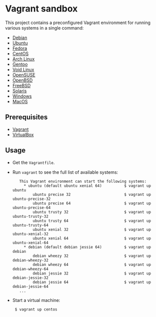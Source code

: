 Vagrant sandbox
==========

This project contains a preconfigured Vagrant environment for running various systems in a single command:

 * [Debian](https://www.debian.org)
 * [Ubuntu](https://www.ubuntu.com)
 * [Fedora](https://getfedora.org)
 * [CentOS](https://www.centos.org)
 * [Arch Linux](https://www.archlinux.org)
 * [Gentoo](https://www.gentoo.org)
 * [Void Linux](http://www.voidlinux.eu)
 * [OpenSUSE](https://www.opensuse.org)
 * [OpenBSD](https://www.openbsd.org)
 * [FreeBSD](https://www.freebsd.org)
 * [Solaris](http://www.oracle.com/solaris)
 * [Windows](https://www.microsoft.com/windows)
 * [MacOS](http://www.apple.com/macos)
 
 Prerequisites
 ----------------
 
  * [Vagrant](https://www.vagrantup.com)
  * [VirtualBox](https://www.virtualbox.org)
  
  Usage
  -------
  
   * Get the `Vagrantfile`.
   * Run `vagrant` to see the full list of available systems:

            This Vagrant environment can start the following systems:
              * ubuntu (default ubuntu xenial 64)          $ vagrant up ubuntu
                  ubuntu precise 32                        $ vagrant up ubuntu-precise-32
                  ubuntu precise 64                        $ vagrant up ubuntu-precise-64
                  ubuntu trusty 32                         $ vagrant up ubuntu-trusty-32
                  ubuntu trusty 64                         $ vagrant up ubuntu-trusty-64
                  ubuntu xenial 32                         $ vagrant up ubuntu-xenial-32
                  ubuntu xenial 64                         $ vagrant up ubuntu-xenial-64
              * debian (default debian jessie 64)          $ vagrant up debian
                  debian wheezy 32                         $ vagrant up debian-wheezy-32
                  debian wheezy 64                         $ vagrant up debian-wheezy-64
                  debian jessie 32                         $ vagrant up debian-jessie-32
                  debian jessie 64                         $ vagrant up debian-jessie-64
            ...

 * Start a virtual machine:
 
        $ vagrant up centos
 
